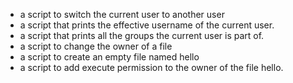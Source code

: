 - a script to switch the current user to another user
- a script that prints the effective username of the current user.
- a script that prints all the groups the current user is part of.
- a script to change the owner of a file
- a script to create an empty file named hello
- a script to add execute permission to the owner of the file hello.
